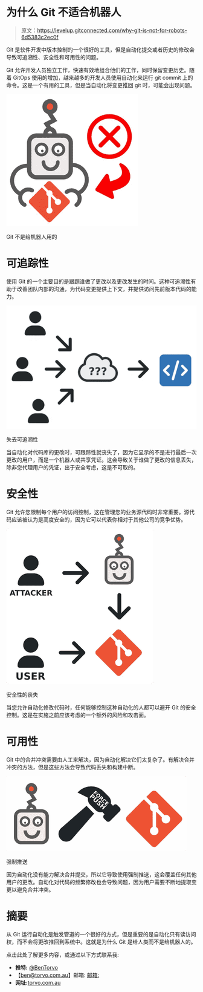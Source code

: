 # 为什么 Git 不适合机器人

> 原文：<https://levelup.gitconnected.com/why-git-is-not-for-robots-6d5383c2ec0f>

Git 是软件开发中版本控制的一个很好的工具，但是自动化提交或者历史的修改会导致可追溯性、安全性和可用性的问题。

Git 允许开发人员独立工作，快速有效地组合他们的工作，同时保留变更历史。随着 GitOps 使用的增加，越来越多的开发人员使用自动化来运行 git commit 上的命令。这是一个有用的工具，但是当自动化将变更推回 git 时，可能会出现问题。

![](img/b037e65e1260576ae4165c53b21fff39.png)

Git 不是给机器人用的

# 可追踪性

使用 Git 的一个主要目的是跟踪谁做了更改以及更改发生的时间。这种可追溯性有助于改善团队内部的沟通，为代码变更提供上下文，并提供访问先前版本代码的能力。

![](img/7a92a923c049aa39b0cbba21993c77ee.png)

失去可追溯性

当自动化对代码库的更改时，可跟踪性就丧失了，因为它显示的不是进行最后一次更改的用户，而是一个机器人或共享凭证。这会导致关于谁做了更改的信息丢失，除非您代理用户的凭证，出于安全考虑，这是不可取的。

# 安全性

Git 允许您限制每个用户的访问控制，这在管理您的业务源代码时非常重要。源代码应该被认为是高度安全的，因为它可以代表你相对于其他公司的竞争优势。

![](img/8a93476781a43cee352ca87a36b87d75.png)

安全性的丧失

当您允许自动化修改代码时，任何能够控制这种自动化的人都可以避开 Git 的安全控制。这是在实施之前应该考虑的一个额外的风险和攻击面。

# 可用性

Git 中的合并冲突需要由人工来解决，因为自动化解决它们太复杂了。有解决合并冲突的方法，但是这些方法会导致代码丢失和构建中断。

![](img/2eb764899568439c2dc299f6485e8dec.png)

强制推送

因为自动化没有能力解决合并提交，所以它导致使用强制推送，这会覆盖任何其他用户的更改。自动化对代码的频繁修改也会导致问题，因为用户需要不断地提取变更以避免合并冲突。

# 摘要

从 Git 运行自动化是触发管道的一个很好的方式，但是重要的是自动化只有读访问权，而不会将更改推回到系统中。这就是为什么 Git 是给人类而不是给机器人的。

点击此处了解更多内容，或通过以下方式联系我:

*   **推特:** [@BenTorvo](https://twitter.com/BenTorvo)
*   【ben@torvo.com.au】邮箱: [邮箱:](http://torvo.com.au/)
*   **网址:**[torvo.com.au](http://torvo.com.au/)